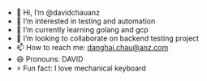 - 👋 Hi, I’m @davidchauanz
- 👀 I’m interested in testing and automation
- 🌱 I’m currently learning golang and gcp
- 💞️ I’m looking to collaborate on backend testing project
- 📫 How to reach me: danghai.chau@anz.com
- 😄 Pronouns: DAVID
- ⚡ Fun fact: I love mechanical keyboard

<!---
davidchauanz/davidchauanz is a ✨ special ✨ repository because its `README.md` (this file) appears on your GitHub profile.
You can click the Preview link to take a look at your changes.
--->
